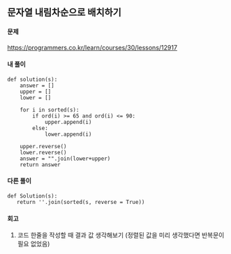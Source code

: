 ## 문자열 내림차순으로 배치하기

#### 문제
https://programmers.co.kr/learn/courses/30/lessons/12917

#### 내 풀이
``` pyhon3
def solution(s):
    answer = []
    upper = []
    lower = []

    for i in sorted(s):
        if ord(i) >= 65 and ord(i) <= 90:
            upper.append(i)
        else:
            lower.append(i)

    upper.reverse()
    lower.reverse()
    answer = "".join(lower+upper)
    return answer
```

#### 다른 풀이
``` pyhton3
def Solution(s):
   return ''.join(sorted(s, reverse = True))
```

#### 회고
1. 코드 한줄을 작성할 때 결과 값 생각해보기 (정렬된 값을 미리 생각했다면 반복문이 필요 없었음)
